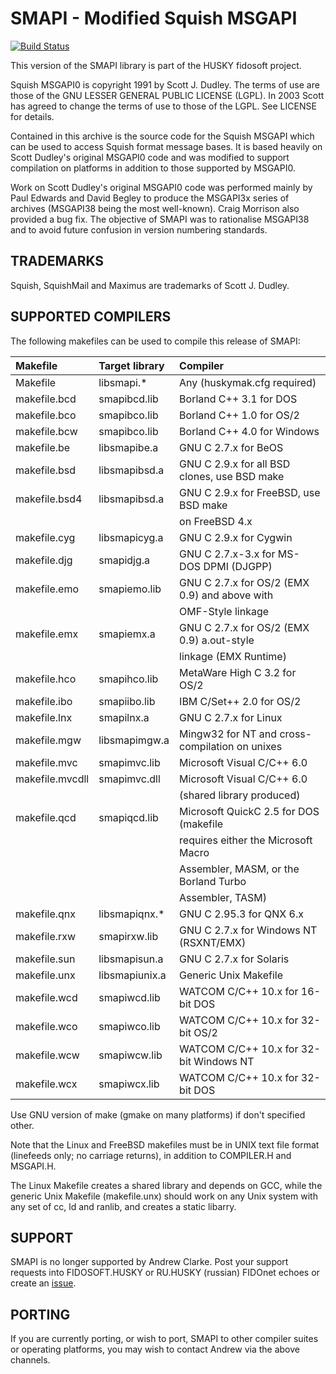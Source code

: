 # SMAPI - Modified Squish MSGAPI
[![Build Status](https://travis-ci.org/huskyproject/smapi.svg?branch=master)](https://travis-ci.org/huskyproject/smapi)

This version of the SMAPI library is part of the HUSKY fidosoft project.


Squish MSGAPI0 is copyright 1991 by Scott J. Dudley. The terms of use are
those of the GNU LESSER GENERAL PUBLIC LICENSE (LGPL). In 2003 Scott has
agreed to change the terms of use to those of the LGPL. See LICENSE for
details.

Contained in this archive is the source code for the Squish MSGAPI which
can be used to access Squish format message bases.  It is based heavily
on Scott Dudley's original MSGAPI0 code and was modified to support
compilation on platforms in addition to those supported by MSGAPI0.

Work on Scott Dudley's original MSGAPI0 code was performed mainly by Paul
Edwards and David Begley to produce the MSGAPI3x series of archives
(MSGAPI38 being the most well-known).  Craig Morrison also provided a bug
fix.  The objective of SMAPI was to rationalise MSGAPI38 and to avoid
future confusion in version numbering standards.


## TRADEMARKS

Squish, SquishMail and Maximus are trademarks of Scott J. Dudley.


## SUPPORTED COMPILERS

The following makefiles can be used to compile this release of SMAPI:

| Makefile        | Target library |   Compiler                                     |
| :---------------| :--------------| :----------------------------------------------|
| Makefile        | libsmapi.*     | Any (huskymak.cfg required)                    |
| makefile.bcd    | smapibcd.lib   | Borland C++ 3.1 for DOS                        |
| makefile.bco    | smapibco.lib   | Borland C++ 1.0 for OS/2                       |
| makefile.bcw    | smapibco.lib   | Borland C++ 4.0 for Windows                    |
| makefile.be     | libsmapibe.a   | GNU C 2.7.x for BeOS                           |
| makefile.bsd    | libsmapibsd.a  | GNU C 2.9.x for all BSD clones, use BSD make   |
| makefile.bsd4   | libsmapibsd.a  | GNU C 2.9.x for FreeBSD, use BSD make          |
|                 |                | on FreeBSD 4.x                                 |
| makefile.cyg    | libsmapicyg.a  | GNU C 2.9.x for Cygwin                         |
| makefile.djg    | smapidjg.a     | GNU C 2.7.x-3.x for MS-DOS DPMI (DJGPP)        |
| makefile.emo    | smapiemo.lib   | GNU C 2.7.x for OS/2 (EMX 0.9) and above with  |
|                 |                | OMF-Style linkage                              |
| makefile.emx    | smapiemx.a     | GNU C 2.7.x for OS/2 (EMX 0.9) a.out-style     |
|                 |                | linkage (EMX Runtime)                          |
| makefile.hco    | smapihco.lib   | MetaWare High C 3.2 for OS/2                   |
| makefile.ibo    | smapiibo.lib   | IBM C/Set++ 2.0 for OS/2                       |
| makefile.lnx    | smapilnx.a     | GNU C 2.7.x for Linux                          |
| makefile.mgw    | libsmapimgw.a  | Mingw32 for NT and cross-compilation on unixes |
| makefile.mvc    | smapimvc.lib   | Microsoft Visual C/C++ 6.0                     |
| makefile.mvcdll | smapimvc.dll   | Microsoft Visual C/C++ 6.0                     |
|                 |                | (shared library produced)                      |
| makefile.qcd    | smapiqcd.lib   | Microsoft QuickC 2.5 for DOS (makefile         |
|                 |                | requires either the Microsoft Macro            |
|                 |                | Assembler, MASM, or the Borland Turbo          |
|                 |                | Assembler, TASM)                               |
| makefile.qnx    | libsmapiqnx.*  | GNU C 2.95.3 for QNX 6.x                       |
| makefile.rxw    | smapirxw.lib   | GNU C 2.7.x for Windows NT (RSXNT/EMX)         |
| makefile.sun    | libsmapisun.a  | GNU C 2.7.x for Solaris                        |
| makefile.unx    | libsmapiunix.a | Generic Unix Makefile                          |
| makefile.wcd    | smapiwcd.lib   | WATCOM C/C++ 10.x for 16-bit DOS               |
| makefile.wco    | smapiwco.lib   | WATCOM C/C++ 10.x for 32-bit OS/2              |
| makefile.wcw    | smapiwcw.lib   | WATCOM C/C++ 10.x for 32-bit Windows NT        |
| makefile.wcx    | smapiwcx.lib   | WATCOM C/C++ 10.x for 32-bit DOS               |

Use GNU version of make (gmake on many platforms) if don't specified other.

Note that the Linux and FreeBSD makefiles must be in UNIX text file
format (linefeeds only; no carriage returns), in addition to COMPILER.H
and MSGAPI.H.

The Linux Makefile creates a shared library and depends on GCC, while the
generic Unix Makefile (makefile.unx) should work on any Unix system with
any set of cc, ld and ranlib, and creates a static libarry.


## SUPPORT

SMAPI is no longer supported by Andrew Clarke.
Post your support requests into FIDOSOFT.HUSKY or RU.HUSKY (russian) FIDOnet
echoes or create an [issue](https://github.com/huskyproject/smapi/issues).

## PORTING

If you are currently porting, or wish to port, SMAPI to other compiler
suites or operating platforms, you may wish to contact Andrew via the
above channels.
